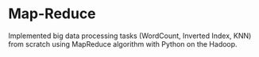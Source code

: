 # Map-Reduce

Implemented big data processing tasks (WordCount, Inverted Index, KNN) from scratch using MapReduce algorithm with Python on the Hadoop.
